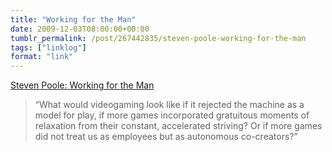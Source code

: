```yaml
---
title: "Working for the Man"
date: 2009-12-03T08:00:00+00:00
tumblr_permalink: /post/267442835/steven-poole-working-for-the-man
tags: ["linklog"]
format: "link"
---
```


[Steven Poole: Working for the Man][1]

> &ldquo;What would videogaming look like if it rejected the machine as a model for play, if more games incorporated gratuitous moments of relaxation from their constant, accelerated striving? Or if more games did not treat us as employees but as autonomous co-creators?&rdquo;

[1]: http://stevenpoole.net/articles/working-for-the-man/
